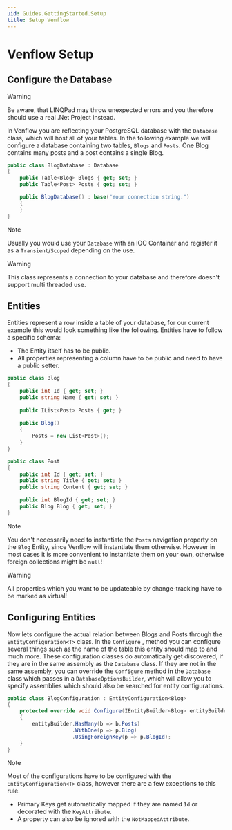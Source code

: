```yaml
---
uid: Guides.GettingStarted.Setup
title: Setup Venflow
---
```


# Venflow Setup

## Configure the Database

> [!WARNING] 
> Be aware, that LINQPad may throw unexpected errors and you therefore should use a real .Net Project instead.

In Venflow you are reflecting your PostgreSQL database with the `Database` class, which will host all of your tables. In the following example we will configure a database containing two tables, `Blogs` and `Posts`. One Blog contains many posts and a post contains a single Blog.

```cs
public class BlogDatabase : Database
{
    public Table<Blog> Blogs { get; set; }
    public Table<Post> Posts { get; set; }

    public BlogDatabase() : base("Your connection string.")
    {
    }
}
```
> [!NOTE] 
> Usually you would use your `Database` with an IOC Container and register it as a `Transient`/`Scoped` depending on the use.

> [!WARNING] 
> This class represents a connection to your database and therefore doesn't support multi threaded use.

## Entities

Entities represent a row inside a table of your database, for our current example this would look something like the following. Entities have to follow a specific schema:

- The Entity itself has to be public.
- All properties representing a column have to be public and need to have a public setter.

```cs
public class Blog
{
    public int Id { get; set; }
    public string Name { get; set; }
    
    public IList<Post> Posts { get; }
    
    public Blog()
    {
        Posts = new List<Post>();
    }
}

public class Post
{
    public int Id { get; set; }
    public string Title { get; set; }
    public string Content { get; set; }
    
    public int BlogId { get; set; }
    public Blog Blog { get; set; }
}
```

> [!NOTE] 
> You don't necessarily need to instantiate the `Posts` navigation property on the `Blog` Entity, since Venflow will instantiate them otherwise. However in most cases it is more convenient to instantiate them on your own, otherwise foreign collections might be `null`!

> [!WARNING] 
> All properties which you want to be updateable by change-tracking have to be marked as virtual!

## Configuring Entities

Now lets configure the actual relation between Blogs and Posts through the `EntityConfiguration<T>` class. In the `Configure` , method you can configure several things such as the name of the table this entity should map to and much more. These configuration classes do automatically get discovered, if they are in the same assembly as the `Database` class. If they are not in the same assembly, you can override the `Configure` method in the `Database` class which passes in a `DatabaseOptionsBuilder`, which will allow you to specify assemblies which should also be searched for entity configurations.

```cs
public class BlogConfiguration : EntityConfiguration<Blog>
{
    protected override void Configure(IEntityBuilder<Blog> entityBuilder)
    {
        entityBuilder.HasMany(b => b.Posts)
                     .WithOne(p => p.Blog)
                     .UsingForeignKey(p => p.BlogId);
    }
}
```

> [!NOTE] 
> Most of the configurations have to be configured with the `EntityConfiguration<T>` class, however there are a few exceptions to this rule.
>
> - Primary Keys get automatically mapped if they are named `Id` or decorated with the `KeyAttribute`.
> - A property can also be ignored with the `NotMappedAttribute`.